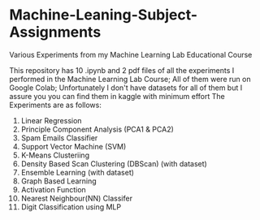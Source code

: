 # Machine-Leaning-Subject-Assignments
Various Experiments from my Machine Learning Lab Educational Course

This repository has 10 .ipynb and 2 pdf files of all the experiments I performed in the Machine Learning Lab Course;
All of them were run on Google Colab;
Unfortunately I don't have datasets for all of them but I assure you you can find them in kaggle with minimum effort
The Experiments are as follows:
1. Linear Regression
2. Principle Component Analysis (PCA1 & PCA2)
3. Spam Emails Classifier
4. Support Vector Machine (SVM)
5. K-Means Clusteriing
6. Density Based Scan Clustering (DBScan) (with dataset)
7. Ensemble Learning (with dataset)
8. Graph Based Learning
9. Activation Function
10. Nearest Neighbour(NN) Classifer
11. Digit Classification using MLP
